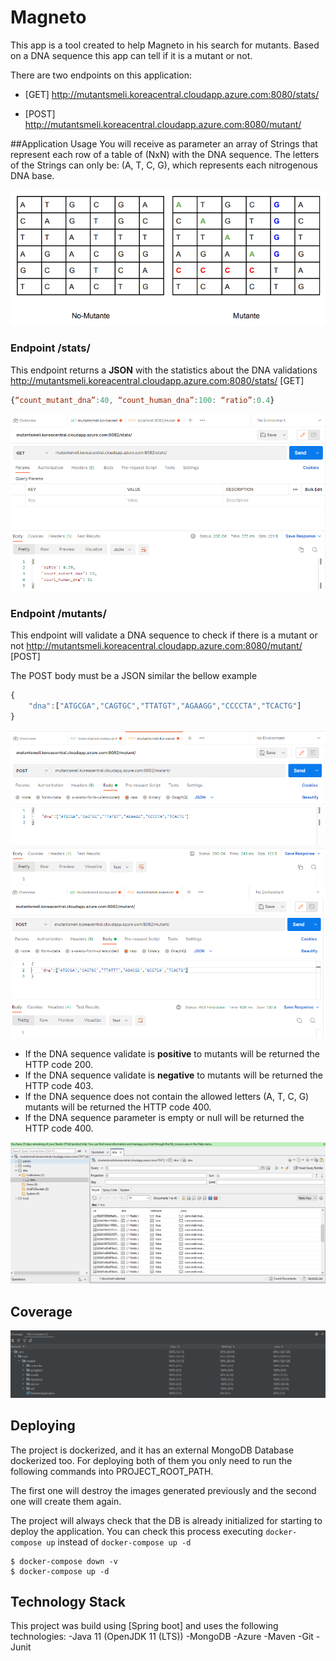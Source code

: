 # Magneto

This app is a tool created to help Magneto in his search for mutants. Based on a DNA sequence this app can tell if it is a mutant or not.

There are two endpoints on this application:

 - [GET] http://mutantsmeli.koreacentral.cloudapp.azure.com:8080/stats/

 - [POST] http://mutantsmeli.koreacentral.cloudapp.azure.com:8080/mutant/

##Application Usage
You will receive as parameter an array of Strings that represent each row of a table of (NxN) with the DNA sequence. The letters of the Strings can only be: (A, T, C, G), which represents each nitrogenous DNA base.

![Table Image](https://github.com/edwinefl21/mutants/blob/main/images/matrix.png)


### Endpoint /stats/

This endpoint returns a **JSON** with the statistics about the DNA validations
http://mutantsmeli.koreacentral.cloudapp.azure.com:8080/stats/ [GET]
```javascript
{“count_mutant_dna”:40, “count_human_dna”:100: “ratio”:0.4}
```
![Table Image](https://github.com/edwinefl21/mutants/blob/main/images/get_petition.png)
### Endpoint /mutants/

This endpoint will validate a DNA sequence to check if there is a mutant or not
http://mutantsmeli.koreacentral.cloudapp.azure.com:8080/mutant/ [POST]

The POST body must be a JSON similar the bellow example
```javascript
{ 
	"dna":["ATGCGA","CAGTGC","TTATGT","AGAAGG","CCCCTA","TCACTG"]
}
```
![Table Image](https://github.com/edwinefl21/mutants/blob/main/images/post_petition.png)
![Table Image](https://github.com/edwinefl21/mutants/blob/main/images/post_petition2.png)


- If the DNA sequence validate is **positive** to mutants will be returned the HTTP code 200.
- If the DNA sequence validate is **negative** to mutants will be returned the HTTP code 403.
- If the DNA sequence does not contain the allowed letters (A, T, C, G) mutants will be returned the HTTP code 400.
- If the DNA sequence parameter is empty or null  will be returned the HTTP code 400.

![Table Image](https://github.com/edwinefl21/mutants/blob/main/images/DB_DNA.png)

## Coverage
![Table Image](https://github.com/edwinefl21/mutants/blob/main/images/coverageImage.png)


## Deploying
The project is dockerized, and it has an external MongoDB Database dockerized too. For deploying both of them you only need to run the following commands into PROJECT_ROOT_PATH.

The first one will destroy the images generated previously and the second one will create them again.

The project will always check that the DB is already initialized for starting to deploy the application. You can check this process executing `docker-compose up` instead of `docker-compose up -d`
```
$ docker-compose down -v
$ docker-compose up -d
```

## Technology Stack
This project was build using [Spring boot] and uses the following technologies:
    -Java 11 (OpenJDK 11 (LTS))
    -MongoDB
    -Azure
    -Maven
    -Git
    -Junit
